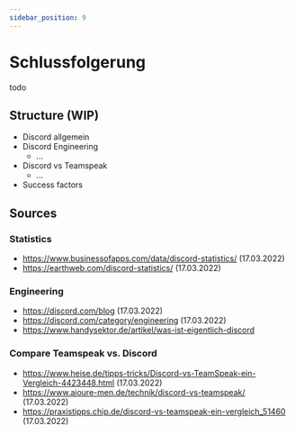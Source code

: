 ```yaml
---
sidebar_position: 9
---
```


# Schlussfolgerung

todo

## Structure (WIP)

- Discord allgemein
- Discord Engineering
  - ...
- Discord vs Teamspeak
  - ...
- Success factors

## Sources

### Statistics
- https://www.businessofapps.com/data/discord-statistics/ (17.03.2022)
- https://earthweb.com/discord-statistics/ (17.03.2022)

### Engineering
- https://discord.com/blog (17.03.2022)
- https://discord.com/category/engineering (17.03.2022)
- https://www.handysektor.de/artikel/was-ist-eigentlich-discord 

### Compare Teamspeak vs. Discord
- https://www.heise.de/tipps-tricks/Discord-vs-TeamSpeak-ein-Vergleich-4423448.html (17.03.2022)
- https://www.ajoure-men.de/technik/discord-vs-teamspeak/ (17.03.2022)
- https://praxistipps.chip.de/discord-vs-teamspeak-ein-vergleich_51460 (17.03.2022)
